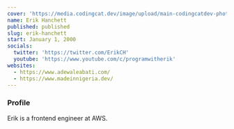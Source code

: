 ```yaml
---
cover: 'https://media.codingcat.dev/image/upload/main-codingcatdev-photo/podcast-guest/ErikCH'
name: Erik Hanchett
published: published
slug: erik-hanchett
start: January 1, 2000
socials:
  twitter: 'https://twitter.com/ErikCH'
  youtube: 'https://www.youtube.com/c/programwitherik'
websites:
  - https://www.adewaleabati.com/
  - https://www.madeinnigeria.dev/
---
```


### Profile

Erik is a frontend engineer at AWS.
